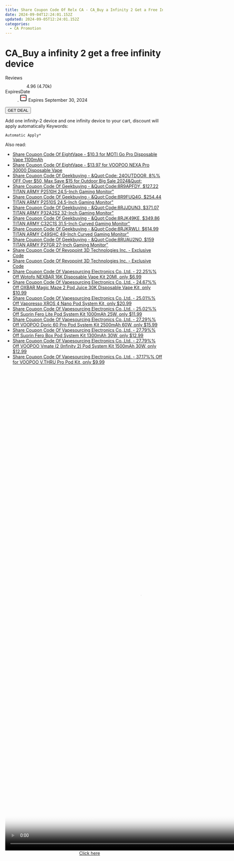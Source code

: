 ```yaml
---
title: Share Coupon Code Of Relx CA - CA_Buy a Infinity 2 Get a Free Infinity Device
date: 2024-09-04T12:24:01.152Z
updated: 2024-09-05T12:24:01.152Z
categories:
  - CA Promotion
---
```



<main class="px-4 py-6 sm:p-6 md:px-8 md:py-10">
  <div class="mx-auto grid max-w-4xl grid-cols-1">
    <div class="relative col-start-1 row-start-1 flex flex-col-reverse rounded-lg bg-gradient-to-t from-black/75 via-black/0 p-3 sm:row-start-2 sm:bg-none sm:p-0 lg:row-start-1">
      <h1 class="mt-1 text-lg font-semibold text-white sm:text-slate-900 md:text-2xl dark:sm:text-white">CA_Buy a infinity 2 get a free infinity device</h1>
    </div>
        <dl class="row-start-2 mt-4 flex items-center text-xs font-medium sm:row-start-3 sm:mt-1 md:mt-2.5 lg:row-start-2">
      <dt class="sr-only">Reviews</dt>
      <dd class="flex items-center text-indigo-600 dark:text-indigo-400">
        <svg width="24" height="24" fill="none" aria-hidden="true" class="mr-1 stroke-current dark:stroke-indigo-500">
          <path d="m12 5 2 5h5l-4 4 2.103 5L12 16l-5.103 3L9 14l-4-4h5l2-5Z" stroke-width="2" stroke-linecap="round" stroke-linejoin="round" />
        </svg>
        <span>4.96 <span class="font-normal text-slate-400">(4.70k)</span></span>
      </dd>
      <dt class="sr-only">ExpiresDate</dt>
      <dd class="flex items-center">
        <svg width="2" height="2" aria-hidden="true" fill="currentColor" class="mx-3 text-slate-300">
          <circle cx="1" cy="1" r="1" />
        </svg>
        <svg width="24" height="24" viewBox="0 0 24 24" fill="none" stroke="currentColor" stroke-width="2">
          <rect x="3" y="3" width="18" height="18" rx="2" fill="#fff" />
          <path d="M6 10L18 10" stroke="red" stroke-width="2" fill="none" />
          <path d="M10 6L10 18" stroke="#fff" stroke-width="2" fill="none" />
        </svg>
        Expires September 30, 2024      </dd>
    </dl>
    <div class="col-start-1 row-start-3 mt-4 self-center sm:col-start-2 sm:row-span-2 sm:row-start-2 sm:mt-0 lg:col-start-1 lg:row-start-3 lg:row-end-4 lg:mt-6">
      <button type="button" onClick="javascript:window.open(decodeURIComponent('https%3A%2F%2Fwww.shareasale.com%2Fu.cfm%3Fd%3D1120561%26m%3D92020%26u%3D4338022'), '_blank');void(0);" class="rounded-lg bg-red-600 px-3 py-2 text-sm font-medium leading-6 text-white">GET DEAL</button>
    </div>
    <p class="col-start-1 mt-4 text-sm leading-6 sm:col-span-2 lg:col-span-1 lg:row-start-4 lg:mt-6 dark:text-slate-400">Add one infinity-2 device and one infinity device to your cart,  discount will apply automatically Keywords: </p>
    <p class="mt-4">
      <code class="bg-purple-900 p-4 text-sm font-bold tracking-widest text-white">Automatic Apply*</code>
    </p>
  </div>
</main>
<span class="atpl-alsoreadstyle">Also read:</span>
<div><ul>
<li><a href="https://coupons.techidaily.com/coupon-1229479-share-59344-sale/"><u>Share Coupon Code Of EightVape - $10.3 for MOTI Go Pro Disposable Vape 1100mAh</u></a></li>
<li><a href="https://coupons.techidaily.com/coupon-1229509-share-59344-sale/"><u>Share Coupon Code Of EightVape - $13.97 for VOOPOO NEXA Pro 30000 Disposable Vape</u></a></li>
<li><a href="https://coupons.techidaily.com/coupon-1229665-share-38812-sale/"><u>Share Coupon Code Of Geekbuying - &Quot;Code: 24OUTDOOR, 8%% OFF Over $50, Max Save $15 for Outdoor Big Sale 2024&Quot;</u></a></li>
<li><a href="https://coupons.techidaily.com/coupon-1229501-share-38812-sale/"><u>Share Coupon Code Of Geekbuying - &Quot;Code:8R9APFDY, $127.22 TITAN ARMY P2510H 24.5-Inch Gaming Monitor&quot;</u></a></li>
<li><a href="https://coupons.techidaily.com/coupon-1229498-share-38812-sale/"><u>Share Coupon Code Of Geekbuying - &Quot;Code:8R9FUQ4G, $254.44 TITAN ARMY P2510S 24.5-Inch Gaming Monitor&quot;</u></a></li>
<li><a href="https://coupons.techidaily.com/coupon-1229502-share-38812-sale/"><u>Share Coupon Code Of Geekbuying - &Quot;Code:8RJJDUN3, $371.07 TITAN ARMY P32A2S2 32-Inch Gaming Monitor&quot;</u></a></li>
<li><a href="https://coupons.techidaily.com/coupon-1229500-share-38812-sale/"><u>Share Coupon Code Of Geekbuying - &Quot;Code:8RJK49KE, $349.86 TITAN ARMY C32C1S 31.5-Inch Curved Gaming Monitor&quot;</u></a></li>
<li><a href="https://coupons.techidaily.com/coupon-1229503-share-38812-sale/"><u>Share Coupon Code Of Geekbuying - &Quot;Code:8RJKRWLI, $614.99 TITAN ARMY C49SHC 49-Inch Curved Gaming Monitor&quot;</u></a></li>
<li><a href="https://coupons.techidaily.com/coupon-1229499-share-38812-sale/"><u>Share Coupon Code Of Geekbuying - &Quot;Code:8RUAU2NO, $159 TITAN ARMY P27GR 27-Inch Gaming Monitor&quot;</u></a></li>
<li><a href="https://coupons.techidaily.com/coupon-1229518-share-113735-sale/"><u>Share Coupon Code Of Revopoint 3D Technologies Inc. - Exclusive Code</u></a></li>
<li><a href="https://coupons.techidaily.com/coupon-1229520-share-113735-sale/"><u>Share Coupon Code Of Revopoint 3D Technologies Inc. - Exclusive Code</u></a></li>
<li><a href="https://coupons.techidaily.com/coupon-1109763-share-90958-sale/"><u>Share Coupon Code Of Vapesourcing Electronics Co.,Ltd. - 22.25%% Off Wotofo NEXBAR 16K Disposable Vape Kit 20Ml, only $6.99</u></a></li>
<li><a href="https://coupons.techidaily.com/coupon-1112225-share-90958-sale/"><u>Share Coupon Code Of Vapesourcing Electronics Co.,Ltd. - 24.67%% Off OXBAR Magic Maze 2 Pod Juice 30K Disposable Vape Kit, only $10.99</u></a></li>
<li><a href="https://coupons.techidaily.com/coupon-1229486-share-90958-sale/"><u>Share Coupon Code Of Vapesourcing Electronics Co.,Ltd. - 25.01%% Off Vaporesso XROS 4 Nano Pod System Kit, only $20.99</u></a></li>
<li><a href="https://coupons.techidaily.com/coupon-1229814-share-90958-sale/"><u>Share Coupon Code Of Vapesourcing Electronics Co.,Ltd. - 25.02%% Off Suorin Fero Lite Pod System Kit 1000mAh 25W, only $11.99</u></a></li>
<li><a href="https://coupons.techidaily.com/coupon-1229487-share-90958-sale/"><u>Share Coupon Code Of Vapesourcing Electronics Co.,Ltd. - 27.29%% Off VOOPOO Doric 60 Pro Pod System Kit 2500mAh 60W, only $15.99</u></a></li>
<li><a href="https://coupons.techidaily.com/coupon-1229815-share-90958-sale/"><u>Share Coupon Code Of Vapesourcing Electronics Co.,Ltd. - 27.79%% Off Suorin Fero Box Pod System Kit 1300mAh 30W, only $12.99</u></a></li>
<li><a href="https://coupons.techidaily.com/coupon-1229485-share-90958-sale/"><u>Share Coupon Code Of Vapesourcing Electronics Co.,Ltd. - 27.79%% Off VOOPOO Vmate I2 (Infinity 2) Pod System Kit 1500mAh 30W, only $12.99</u></a></li>
<li><a href="https://coupons.techidaily.com/coupon-703702-share-90958-sale/"><u>Share Coupon Code Of Vapesourcing Electronics Co.,Ltd. - 37.17%% Off for VOOPOO V.THRU Pro Pod Kit, only $9.99</u></a></li>
</ul></div>

<ins class="adsbygoogle"
      style="display:block"
      data-ad-client="ca-pub-7571918770474297"
      data-ad-slot="8358498916"
      data-ad-format="auto"
      data-full-width-responsive="true"></ins>
<!-- affiliate ads begin -->
<span id="1834903">
					<video width="864" height="1536" style="cursor:pointer"
           poster="//a.impactradius-go.com/display-clicktoplayimage/1834903.png"
           onclick="if(!this.playClicked){this.play();this.setAttribute('controls',true);this.playClicked=true;}">
	   <source src="//a.impactradius-go.com/display-ad/16836-1834903">
	   <img src="//a.impactradius-go.com/display-clicktoplayimage/1834903.png" style="border: none; height: 100%; width: 100%; object-fit: contain">
	</video>
	<div style="width:540px;text-align:center"><a href="javascript:window.open(decodeURIComponent('https%3A%2F%2F25home.pxf.io%2Fc%2F5597632%2F1834903%2F16836'), '_blank');void(0);">Click here</a></div>
</span>
<img height="0" width="0" src="https://imp.pxf.io/i/5597632/1834903/16836" style="position:absolute;visibility:hidden;" border="0" />
<!-- affiliate ads end -->
